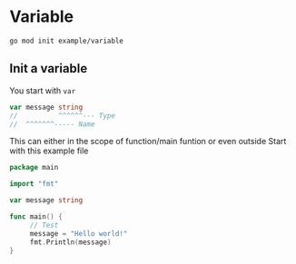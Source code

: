 # Variable

```
go mod init example/variable
```

## Init a variable

You start with `var`

```go
var message string
//          ^^^^^^--- Type
//  ^^^^^^^----- Name
```

This can either in the scope of function/main funtion or even outside
Start with this example file

```go
package main

import "fmt"

var message string

func main() {
     // Test
     message = "Hello world!"
     fmt.Println(message)
}
```
